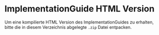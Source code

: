 # ImplementationGuide HTML Version

Um eine kompilierte HTML Version des ImplementationGuides zu erhalten, bitte die in diesem Verzeichnis abgelegte `.zip` Datei entpacken.